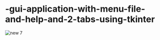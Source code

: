 # -gui-application-with-menu-file-and-help-and-2-tabs-using-tkinter


![new 7](https://user-images.githubusercontent.com/90713809/205021843-5111022e-3493-457d-b4fe-a8855e5d4bac.png)
